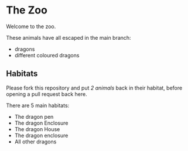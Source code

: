 # The Zoo

Welcome to the zoo.

These animals have all escaped in the main branch:

- dragons 
- different coloured dragons

## Habitats

Please fork this repository and put *2 animals* back in their habitat, before opening a pull request back here.

There are 5 main habitats:
- The dragon pen
- The dragon Enclosure
- The dragon House
- The dragon enclosure
- All other dragons
